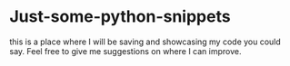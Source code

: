 # Just-some-python-snippets
this is a place where I will be saving and showcasing my code you could say.
Feel free to give me suggestions on where I can improve.
